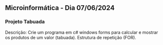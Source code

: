 ## Microinformática - Dia 07/06/2024
### Projeto Tabuada
Descrição: Crie um programa em c# windows forms para calcular e mostrar os produtos de um valor (tabuada).
Estrutura de repetição (FOR).
